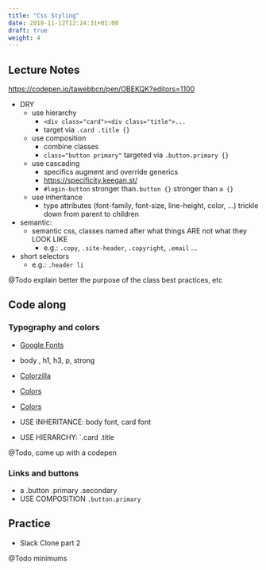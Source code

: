 ```yaml
---
title: "Css Styling"
date: 2018-11-12T12:24:31+01:00
draft: true
weight: 4
---
```


## Lecture Notes

https://codepen.io/tawebbcn/pen/OBEKQK?editors=1100

- DRY
  - use hierarchy
    - `<div class="card"><div class="title">...`
    - target via `.card .title {}`
  - use composition
    - combine classes
    - `class="button primary"` targeted via `.button.primary {}`
  - use cascading
    - specifics augment and override generics
    - https://specificity.keegan.st/
    - `#login-button` stronger than`.button {}` stronger than `a {}`
  - use inheritance
    - type attributes (font-family, font-size, line-height, color, ...) trickle down from parent to children
- semantic:
  - semantic css, classes named after what things ARE not what they LOOK LIKE
    - e.g.: `.copy`, `.site-header`, `.copyright`, `.email` ...
- short selectors
  - e.g.: `.header li`


@Todo explain better the purpose of the class best practices, etc

## Code along

### Typography and colors

- [Google Fonts](https://fonts.google.com/)
- body , h1, h3, p, strong
- [Colorzilla](http://www.colorzilla.com/chrome/)
- [Colors](https://coolors.co/)
- [Colors](http://paletton.com/)

- USE INHERITANCE: body font, card font

- USE HIERARCHY: `.card .title

@Todo, come up with a codepen

### Links and buttons

- a .button .primary .secondary
- USE COMPOSITION `.button.primary`

## Practice

- Slack Clone part 2

@Todo minimums
